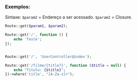 ### Exemplos:
Sintaxe:
`$param2` = Endereço a ser acessado.
`$param2` = Closure.
```php
Route::get($param1, $param2);
```

```php
Route::get('/', function () {
	echo 'Teste';
});
```

```php

```

```php
Route::get('/', 'UserController@index');

Route::get('/filme/{title?}', function ($title = null) {
	echo "Titulo: {$title}";
})->where('title', "[A-Za-z]+");
```

<!--stackedit_data:
eyJoaXN0b3J5IjpbLTExNTQ2OTM5NjhdfQ==
-->